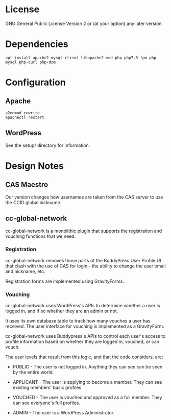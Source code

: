 # License

GNU General Public License Version 2 or (at your option) any later version.

# Dependencies

    apt install apache2 mysql-client libapache2-mod-php php7.0-fpm php-mysql php-curl php-dom

# Configuration

## Apache

    a2enmod rewrite
    apachectl restart

## WordPress

See the setup/ directory for information.

# Design Notes

## CAS Maestro

Our version changes how usernames are taken from the CAS server to use the CCID
global nickname.

## cc-global-network

cc-global-network is a monolithic plugin that supports the registration and
vouching functions that we need.

### Registration

cc-global-network removes those parts of the BuddyPress User Profile UI that
clash with the use of CAS for login - the ability to change the user email and
nickname, etc.

Registration forms are implemented using GravityForms.

### Vouching

cc-global-network uses WordPress's APIs to determine whether a user is logged
in, and if so whether they are an admin or not.

It uses its own database table to track how many vouches a user has received.
The user interface for vouching is implemented as a GravityForm.

cc-global-network uses Buddypress's APIs to control each user's access to
profile information based on whether they are logged in, vouched, or can vouch.

The user levels that result from this logic, and that the code considers, are:

* PUBLIC - The user is not logged in. Anything they can see can be seen by the
entire world.

* APPLICANT - The user is applying to become a member. They can see existing
members' basic profiles.

* VOUCHED - The user is vouched and approved as a full member. They can see
everyone's full profiles.

* ADMIN - The user is a WordPress Administrator.
